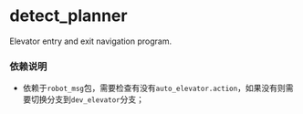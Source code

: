 # detect_planner

Elevator entry and exit navigation program.

### 依赖说明

- 依赖于`robot_msg`包，需要检查有没有`auto_elevator.action`，如果没有则需要切换分支到`dev_elevator`分支；

